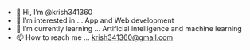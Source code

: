 - 👋 Hi, I’m @krish341360
- 👀 I’m interested in ... App and Web development 
- 🌱 I’m currently learning ... Artificial intelligence and machine learning 
- 📫 How to reach me ... krish341360@gmail.com

<!---
krish341360/krish341360 is a ✨ special ✨ repository because its `README.md` (this file) appears on your GitHub profile.
You can click the Preview link to take a look at your changes.
--->
